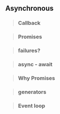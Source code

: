 ## Asynchronous 

> ### Callback

> ### Promises

> ### failures?

> ### async - await 

> ### Why Promises

> ### generators

> ### Event loop